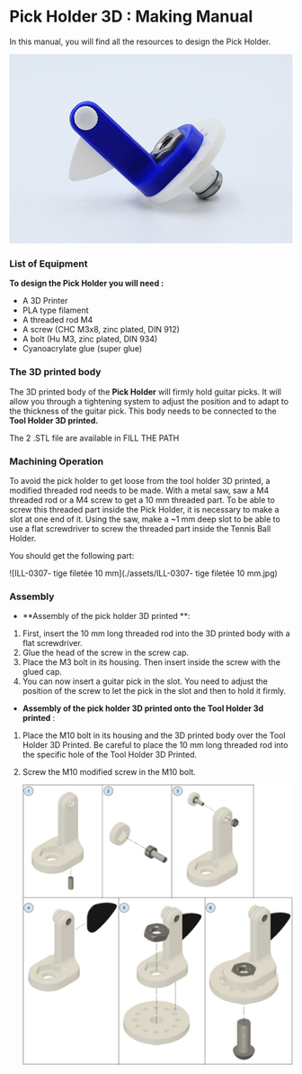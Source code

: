 # Pick Holder 3D : Making Manual



In this manual, you will find all the resources to design the Pick Holder.

![Pick-holder_ORTHOPUS_3Dprinted](./assets/Pick-holder_ORTHOPUS_3Dprinted.JPG)



### **List of Equipment**

**To design the Pick Holder you will need :**

- A 3D Printer
- PLA type filament
- A threaded rod M4
- A screw (CHC M3x8, zinc plated, DIN 912)
- A bolt (Hu M3, zinc plated, DIN 934)
- Cyanoacrylate glue (super glue)



### **The 3D printed body**

The 3D printed body of the **Pick Holder** will firmly hold guitar picks. It will allow you through a tightening system to adjust the position and to adapt to the thickness of the guitar pick. This body needs to be connected to the **Tool Holder 3D printed.**

The 2 .STL file are available in FILL THE PATH 


### **Machining Operation**

To avoid the pick holder to get loose from the tool holder 3D printed, a modified threaded rod needs to be made. With a metal saw, saw a M4 threaded rod or a M4 screw to get a 10 mm threaded part. To be able to screw this threaded part inside the Pick Holder, it is necessary to make a slot at one end of it. Using the saw, make a ~1 mm deep slot to be able to use a flat screwdriver to screw the threaded part inside the Tennis Ball Holder.

You should get the following part:

![ILL-0307- tige filetée 10 mm](./assets/ILL-0307- tige filetée 10 mm.jpg)


### **Assembly**

- **Assembly of the pick holder 3D printed **:

1. First, insert the 10 mm long threaded rod into the 3D printed body with a flat screwdriver. 
2. Glue the head of the screw in the screw cap. 
3. Place the M3 bolt in its housing. Then insert inside the screw with the glued cap.
4. You can now insert a guitar pick in the slot. You need to adjust the position of the screw to let the pick in the slot and then to hold it firmly.

- **Assembly of the pick holder 3D printed onto the Tool Holder 3d printed** :

1. Place the M10 bolt in its housing and the 3D printed body over the Tool Holder 3D Printed. Be careful to place the 10 mm long threaded rod into the specific hole of the Tool Holder 3D Printed.

2. Screw the M10 modified screw in the M10 bolt.

   ![Pick-holder_ORTHOPUS_assembly](./assets/Pick-holder_ORTHOPUS_assembly.jpg)